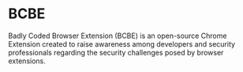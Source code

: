 # BCBE
Badly Coded Browser Extension (BCBE) is an open-source Chrome Extension created to raise awareness among developers and security professionals regarding the security challenges posed by browser extensions.
